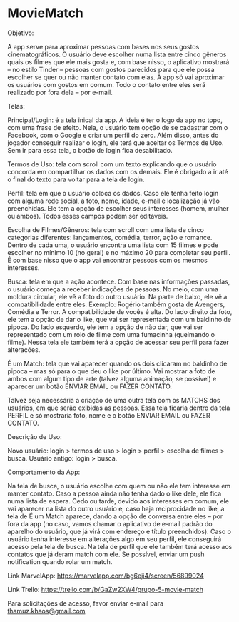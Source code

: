 # MovieMatch

Objetivo:

A app serve para aproximar pessoas com bases nos seus gostos cinematográficos. O usuário deve escolher numa lista entre cinco gêneros quais os filmes que ele mais gosta e, com base nisso, o aplicativo mostrará – no estilo Tinder – pessoas com gostos parecidos para que ele possa escolher se quer ou não manter contato com elas. A app só vai aproximar os usuários com gostos em comum. Todo o contato entre eles será realizado por fora dela – por e-mail.

Telas:

Principal/Login: é a tela inical da app. A ideia é ter o logo da app no topo, com uma frase de efeito. Nela, o usuário tem opção de se cadastrar com o Facebook, com o Google e criar um perfil do zero. Além disso, antes do jogador conseguir realizar o login, ele terá que aceitar os Termos de Uso. Sem ir para essa tela, o botão de login fica desabilitado.

Termos de Uso: tela com scroll com um texto explicando que o usuário concorda em compartilhar os dados com os demais. Ele é obrigado a ir até o final do texto para voltar para a tela de login.

Perfil: tela em que o usuário coloca os dados. Caso ele tenha feito login com alguma rede social, a foto, nome, idade, e-mail e localização já vão preenchidas. Ele tem a opção de escolher seus interesses (homem, mulher ou ambos). Todos esses campos podem ser editáveis.

Escolha de Filmes/Gêneros: tela com scroll com uma lista de cinco categorias diferentes: lançamentos, comédia, terror, ação e romance. Dentro de cada uma, o usuário encontra uma lista com 15 filmes e pode escolher no mínimo 10 (no geral) e no máximo 20 para completar seu perfil. É com base nisso que o app vai encontrar pessoas com os mesmos interesses.

Busca: tela em que a ação acontece. Com base nas informações passadas, o usuário começa a receber indicações de pessoas. No meio, com uma moldura circular, ele vê a foto do outro usuário. Na parte de baixo, ele vê a compatibilidade entre eles. Exemplo: Rogério também gosta de Avengers, Comédia e Terror. A compatibilidade de vocês é alta. Do lado direito da foto, ele tem a opção de dar o like, que vai ser representada com um baldinho de pipoca. Do lado esquerdo, ele tem a opção de não dar, que vai ser representado com um rolo de filme com uma fumacinha (queimando o filme). Nessa tela ele também terá a opção de acessar seu perfil para fazer alterações.

É um Match: tela que vai aparecer quando os dois clicaram no baldinho de pipoca – mas só para o que deu o like por último. Vai mostrar a foto de ambos com algum tipo de arte (talvez alguma animação, se possível) e aparecer um botão ENVIAR EMAIL ou FAZER CONTATO.

Talvez seja necessária a criação de uma outra tela com os MATCHS dos usuários, em que serão exibidas as pessoas. Essa tela ficaria dentro da tela PERFIL e só mostraria foto, nome e o botão ENVIAR EMAIL ou FAZER CONTATO.

Descrição de Uso:

Novo usuário: login > termos de uso > login > perfil > escolha de filmes > busca.
Usuário antigo: login > busca.

Comportamento da App:

Na tela de busca, o usuário escolhe com quem ou não ele tem interesse em manter contato. Caso a pessoa ainda não tenha dado o like dele, ele fica numa lista de espera. Cedo ou tarde, devido aos interesses em comum, ele vai aparecer na lista do outro usuário e, caso haja reciprocidade no like, a tela de É um Match aparece, dando a opção de conversa entre eles – por fora da app (no caso, vamos chamar o aplicativo de e-mail padrão do aparelho do usuário, que já virá com endereço e título preenchidos). Caso o usuário tenha interesse em alterações algo em seu perfil, ele conseguirá acesso pela tela de busca. Na tela de perfil que ele também terá acesso aos contatos que já deram match com ele. Se possível, enviar um push notification quando rolar um match.

Link MarvelApp: https://marvelapp.com/bg6eji4/screen/56899024

Link Trello: https://trello.com/b/GaZw2XW4/grupo-5-movie-match

Para solicitações de acesso, favor enviar e-mail para thamuz.khaos@gmail.com
